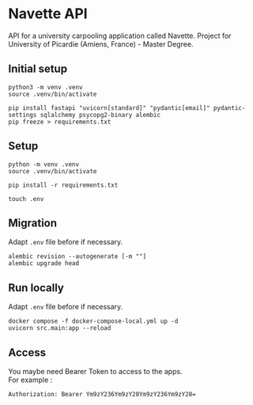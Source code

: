 # Navette API

API for a university carpooling application called Navette. Project for University of Picardie (Amiens, France) - Master Degree.

## Initial setup

```shell
python3 -m venv .venv
source .venv/bin/activate

pip install fastapi "uvicorn[standard]" "pydantic[email]" pydantic-settings sqlalchemy psycopg2-binary alembic
pip freeze > requirements.txt
```

## Setup

```shell
python -m venv .venv
source .venv/bin/activate

pip install -r requirements.txt

touch .env
```

## Migration

Adapt `.env` file before if necessary.

```shell
alembic revision --autogenerate [-m ""]
alembic upgrade head
```

## Run locally

Adapt `.env` file before if necessary.

```shell
docker compose -f docker-compose-local.yml up -d 
uvicorn src.main:app --reload
```

## Access

You maybe need Bearer Token to access to the apps.  
For example :

```plaintext
Authorization: Bearer Ym9zY236Ym9zY28Ym9zY236Ym9zY28=
```
